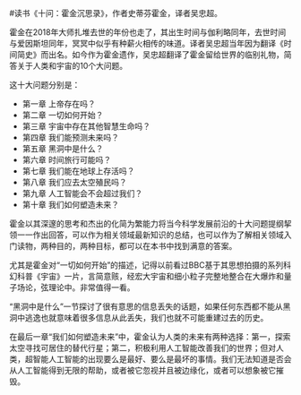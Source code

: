 \#读书《十问：霍金沉思录》，作者史蒂芬霍金，译者吴忠超。

霍金在2018年大师扎堆去世的年份也走了，其出生时间与伽利略同年，去世时间与爱因斯坦同年，冥冥中似乎有种薪火相传的味道。译者吴忠超当年因为翻译《时间简史》而出名。如今作为霍金遗作，吴忠超翻译了霍金留给世界的临别礼物，简答关于人类和宇宙的10个大问题。

这十大问题分别是：
 - 第一章 上帝存在吗？
 - 第二章 一切如何开始？
 - 第三章 宇宙中存在其他智慧生命吗？
 - 第四章 我们能预测未来吗？
 - 第五章 黑洞中是什么？
 - 第六章 时间旅行可能吗？
 - 第七章 我们能在地球上存活吗？
 - 第八章 我们应去太空殖民吗？
 - 第九章 人工智能会不会超过我们？
 - 第十章 我们如何塑造未来？

霍金以其深邃的思考和杰出的化简为繁能力将当今科学发展前沿的十大问题提纲挈领一一作出回答，可以作为相关领域最新知识的总结，也可以作为了解相关领域入门读物，两种目的，两种目标，都可以在本书中找到满意的答案。

尤其是霍金对“一切如何开始”的描述，记得以前看过BBC基于其思想拍摄的系列科幻科普《宇宙》一片，言简意赅，经宏大宇宙和细小粒子完整地整合在大爆炸和量子场论，弦理论中。非常值得一看。

“黑洞中是什么”一节探讨了很有意思的信息丢失的话题，如果任何东西都不能从黑洞中逃逸也就意味着很多信息从此丢失，我们也就不可能重建过去的历史。

在最后一章“我们如何塑造未来”中，霍金认为人类的未来有两种选择：第一，探索太空寻找可居住的替代行星；第二，积极利用人工智能改善我们的世界；但对人类，超智能人工智能的出现要么是最好、要么是最坏的事情。我们无法知道是否会从人工智能得到无限的帮助，或者被它忽视并且被边缘化，或者可以想象被它摧毁。
